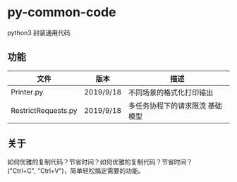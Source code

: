 # py-common-code
python3 封装通用代码


## 功能

|文件                |版本           |描述                          |
|--------------------|---------------|------------------------------|
|Printer.py          |2019/9/18      |不同场景的格式化打印输出       |
|RestrictRequests.py |2019/9/18      |多任务协程下的请求限流 基础模型 |


## 关于
如何优雅的复制代码？节省时间？如何优雅的复制代码？节省时间？  
("Ctrl+C", "Ctrl+V")，简单轻松搞定需要的功能。
